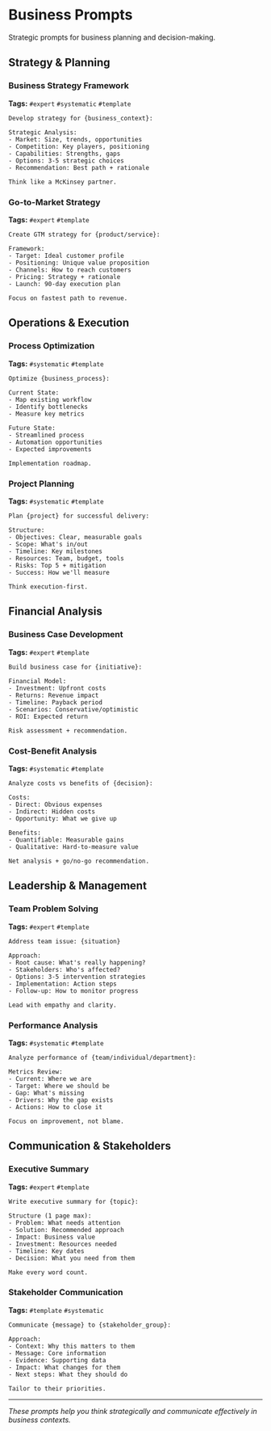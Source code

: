 # Business Prompts

Strategic prompts for business planning and decision-making.

## Strategy & Planning

### Business Strategy Framework
**Tags:** `#expert` `#systematic` `#template`
```
Develop strategy for {business_context}:

Strategic Analysis:
- Market: Size, trends, opportunities
- Competition: Key players, positioning
- Capabilities: Strengths, gaps
- Options: 3-5 strategic choices
- Recommendation: Best path + rationale

Think like a McKinsey partner.
```

### Go-to-Market Strategy
**Tags:** `#expert` `#template`
```
Create GTM strategy for {product/service}:

Framework:
- Target: Ideal customer profile
- Positioning: Unique value proposition
- Channels: How to reach customers
- Pricing: Strategy + rationale
- Launch: 90-day execution plan

Focus on fastest path to revenue.
```

## Operations & Execution

### Process Optimization
**Tags:** `#systematic` `#template`
```
Optimize {business_process}:

Current State:
- Map existing workflow
- Identify bottlenecks
- Measure key metrics

Future State:
- Streamlined process
- Automation opportunities
- Expected improvements

Implementation roadmap.
```

### Project Planning
**Tags:** `#systematic` `#template`
```
Plan {project} for successful delivery:

Structure:
- Objectives: Clear, measurable goals
- Scope: What's in/out
- Timeline: Key milestones
- Resources: Team, budget, tools
- Risks: Top 5 + mitigation
- Success: How we'll measure

Think execution-first.
```

## Financial Analysis

### Business Case Development
**Tags:** `#expert` `#template`
```
Build business case for {initiative}:

Financial Model:
- Investment: Upfront costs
- Returns: Revenue impact
- Timeline: Payback period
- Scenarios: Conservative/optimistic
- ROI: Expected return

Risk assessment + recommendation.
```

### Cost-Benefit Analysis
**Tags:** `#systematic` `#template`
```
Analyze costs vs benefits of {decision}:

Costs:
- Direct: Obvious expenses
- Indirect: Hidden costs
- Opportunity: What we give up

Benefits:
- Quantifiable: Measurable gains
- Qualitative: Hard-to-measure value

Net analysis + go/no-go recommendation.
```

## Leadership & Management

### Team Problem Solving
**Tags:** `#expert` `#template`
```
Address team issue: {situation}

Approach:
- Root cause: What's really happening?
- Stakeholders: Who's affected?
- Options: 3-5 intervention strategies
- Implementation: Action steps
- Follow-up: How to monitor progress

Lead with empathy and clarity.
```

### Performance Analysis
**Tags:** `#systematic` `#template`
```
Analyze performance of {team/individual/department}:

Metrics Review:
- Current: Where we are
- Target: Where we should be
- Gap: What's missing
- Drivers: Why the gap exists
- Actions: How to close it

Focus on improvement, not blame.
```

## Communication & Stakeholders

### Executive Summary
**Tags:** `#expert` `#template`
```
Write executive summary for {topic}:

Structure (1 page max):
- Problem: What needs attention
- Solution: Recommended approach  
- Impact: Business value
- Investment: Resources needed
- Timeline: Key dates
- Decision: What you need from them

Make every word count.
```

### Stakeholder Communication
**Tags:** `#template` `#systematic`
```
Communicate {message} to {stakeholder_group}:

Approach:
- Context: Why this matters to them
- Message: Core information
- Evidence: Supporting data
- Impact: What changes for them
- Next steps: What they should do

Tailor to their priorities.
```

---
*These prompts help you think strategically and communicate effectively in business contexts.*